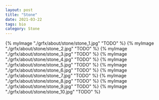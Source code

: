 ```yaml
---
layout: post
title: "Stone" 
date: 2021-03-22
tags: bio
category: Stone 
---
```


{% myImage "./grfx/about/stone/stone_1.jpg" "TODO" %}
{% myImage "./grfx/about/stone/stone_2.jpg" "TODO" %}
{% myImage "./grfx/about/stone/stone_3.jpg" "TODO" %}
{% myImage "./grfx/about/stone/stone_4.jpg" "TODO" %}
{% myImage "./grfx/about/stone/stone_5.jpg" "TODO" %}
{% myImage "./grfx/about/stone/stone_6.jpg" "TODO" %}
{% myImage "./grfx/about/stone/stone_7.jpg" "TODO" %}
{% myImage "./grfx/about/stone/stone_8.jpg" "TODO" %}
{% myImage "./grfx/about/stone/stone_9.jpg" "TODO" %}
{% myImage "./grfx/about/stone/stone_10.jpg" "TODO" %}
